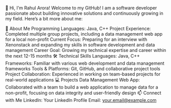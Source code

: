 👋 Hi, I'm Rahul Arora!
Welcome to my GitHub! I am a software developer passionate about building innovative solutions and continuously growing in my field. Here’s a bit more about me:

🚀 About Me
Programming Languages: Java, C++
Project Experience: Completed multiple group projects, including a data management web app for a local non-profit
Current Focus: Preparing for an interview with Xenonstack and expanding my skills in software development and data management
Career Goal: Growing my technical expertise and career within the next 12-15 months
🛠️ Technical Skills
Languages: Java, C++
Frameworks: Familiar with various web development and data management frameworks
Tools & Platforms: Git, GitHub, and collaborative project tools
Project Collaboration: Experienced in working on team-based projects for real-world applications
💻 Projects
Data Management Web App: Collaborated with a team to build a web application to manage data for a non-profit, focusing on data integrity and user-friendly design
📫 Connect with Me
LinkedIn: Your LinkedIn Profile
Email: your.email@example.com
